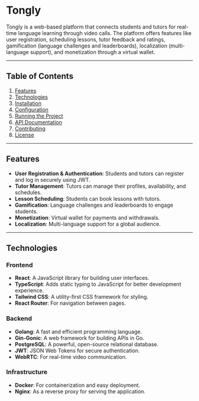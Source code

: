 # Tongly

Tongly is a web-based platform that connects students and tutors for real-time language learning through video calls. The platform offers features like user registration, scheduling lessons, tutor feedback and ratings, gamification (language challenges and leaderboards), localization (multi-language support), and monetization through a virtual wallet.

---

## Table of Contents

1. [Features](#features)
2. [Technologies](#technologies)
3. [Installation](#installation)
4. [Configuration](#configuration)
5. [Running the Project](#running-the-project)
6. [API Documentation](#api-documentation)
7. [Contributing](#contributing)
8. [License](#license)

---

## Features

- **User Registration & Authentication**: Students and tutors can register and log in securely using JWT.
- **Tutor Management**: Tutors can manage their profiles, availability, and schedules.
- **Lesson Scheduling**: Students can book lessons with tutors.
- **Gamification**: Language challenges and leaderboards to engage students.
- **Monetization**: Virtual wallet for payments and withdrawals.
- **Localization**: Multi-language support for a global audience.

---

## Technologies

### Frontend
- **React**: A JavaScript library for building user interfaces.
- **TypeScript**: Adds static typing to JavaScript for better development experience.
- **Tailwind CSS**: A utility-first CSS framework for styling.
- **React Router**: For navigation between pages.

### Backend
- **Golang**: A fast and efficient programming language.
- **Gin-Gonic**: A web framework for building APIs in Go.
- **PostgreSQL**: A powerful, open-source relational database.
- **JWT**: JSON Web Tokens for secure authentication.
- **WebRTC**: For real-time video communication.

### Infrastructure
- **Docker**: For containerization and easy deployment.
- **Nginx**: As a reverse proxy for serving the application.

